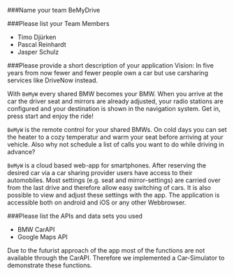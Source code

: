###Name your team
BeMyDrive

###Please list your Team Members

* Timo Djürken
* Pascal Reinhardt
* Jasper Schulz


###Please provide a short description of your application
Vision: In five years from now fewer and fewer people own a car but use carsharing services like DriveNow instead.

With `BeMyW` every shared BMW becomes your BMW. When you arrive at the car the driver seat and mirrors are already adjusted, your radio stations are configured and your destination is shown in the navigation system. Get in, press start and enjoy the ride!

`BeMyW` is the remote control for your shared BMWs. On cold days you can set the heater to a cozy temperatur and warm your seat before arriving at your vehicle. Also why not schedule a list of calls you want to do while driving in advance?

`BeMyW` is a cloud based web-app for smartphones. After reserving the desired car via a car sharing provider users have access to their automobiles. Most settings (e.g. seat and mirror-settings) are carried over from the last drive and therefore allow easy switching of cars. It is also possible to view and adjust these settings with the app. The application is accessible both on android and iOS or any other Webbrowser.

###Please list the APIs and data sets you used
* BMW CarAPI
* Google Maps API

Due to the futurist approach of the app most of the functions are not available through the CarAPI. Therefore we implemented a Car-Simulator to demonstrate these functions.
